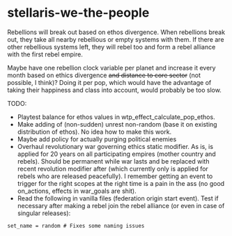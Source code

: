 # stellaris-we-the-people

Rebellions will break out based on ethos divergence. When rebellions break out, they take all nearby rebellious or empty systems with them. If there are other rebellious systems left, they will rebel too and form a rebel alliance with the first rebel empire.

Maybe have one rebellion clock variable per planet and increase it every month based on ethics divergence ~~and distance to core sector~~ (not possible, I think)? Doing it per pop, which would have the advantage of taking their happiness and class into account, would probably be too slow.

TODO:
+ Playtest balance for ethos values in wtp_effect_calculate_pop_ethos.
+ Make adding of (non-sudden) unrest non-random (base it on existing distribution of ethos). No idea how to make this work.
+ Maybe add policy for actually purging political enemies
+ Overhaul revolutionary war governing ethics static modifier. As is, is applied for 20 years on all participating empires (mother country and rebels). Should be permanent while war lasts and be replaced with recent revolution modifier after (which currently only is applied for rebels who are released peacefully). I remember getting an event to trigger for the right scopes at the right time is a pain in the ass (no good on_actions, effects in war_goals are shit).
+ Read the following in vanilla files (federation origin start event). Test if necessary after making a rebel join the rebel alliance (or even in case of singular releases):

```
set_name = random # Fixes some naming issues
```
